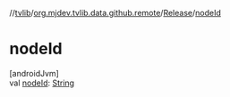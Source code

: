 //[tvlib](../../../index.md)/[org.mjdev.tvlib.data.github.remote](../index.md)/[Release](index.md)/[nodeId](node-id.md)

# nodeId

[androidJvm]\
val [nodeId](node-id.md): [String](https://kotlinlang.org/api/latest/jvm/stdlib/kotlin/-string/index.html)
